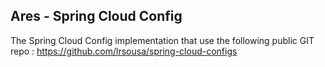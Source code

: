 ## Ares - Spring Cloud Config


The Spring Cloud Config implementation that use the following public GIT repo : https://github.com/lrsousa/spring-cloud-configs
